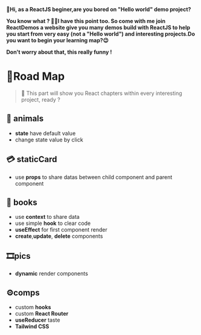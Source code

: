 **👋Hi, as a ReactJS beginer,are you bored on "Hello world" demo project?**

**You know what ? 🤦‍♀️I have this point too. So come with me join ****ReactDemos**** a website give you many demos build with ReactJS to help you start from very easy (not a "Hello world") and interesting projects.Do you want to begin your learning map?😉**

**Don't worry about that, this really funny !**

# 🎯Road Map 

>🧵 This part will show you React chapters  within every interesting project, ready ?
## 🧸 animals  

* **state** have default value
* change state value by click
## 💳 staticCard 

* use **props** to share datas between child component and parent component
## 📖 books

* use **context** to share data
* use simple **hook** to clear code
* **useEffect** for first component render
* **create**,**update**, **delete** components 
## 🎞pics

* **dynamic** render components

## ⚙comps

* custom **hooks**
* custom **React Router**
* **useReducer** taste
* **Tailwind CSS**
